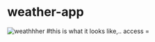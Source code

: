 # weather-app
![weathhher](https://user-images.githubusercontent.com/108598845/229020969-7be630c0-f60f-4acb-a48d-a48b6ede0eb1.JPG)
#this is what it looks like,..
access = 
